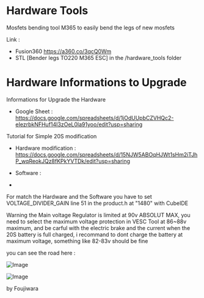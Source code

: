 # Hardware Tools

Mosfets bending tool M365 to easily bend the legs of new mosfets 

Link : 
- Fusion360 https://a360.co/3qcQ0Wm
- STL [Bender legs TO220 M365 ESC] in the /hardware_tools folder


# Hardware Informations to Upgrade

Informations for Upgrade the Hardware 
- Google Sheet : https://docs.google.com/spreadsheets/d/1jOdUUpbCZVHQc2-eIezrbkNFHuf14I3zOeL0la91yoo/edit?usp=sharing


Tutorial for Simple 20S modification 

- Hardware modification : https://docs.google.com/spreadsheets/d/15NJW5ABOqHJWt1sHm2iTJhP_wqReokJQz8fKPkYVTDk/edit?usp=sharing

- Software :
- 
For match the Hardware and the Software you have to set VOLTAGE_DIVIDER_GAIN line 51 in the product.h at "1480" with CubeIDE

Warning
the Main voltage Regulator is limited at 90v ABSOLUT MAX, you need to select the maximum voltage protection in VESC Tool at 86~88v maximum, and be carful with the electric brake and the current when the 20S battery is full charged, i recommand to dont charge the battery at maximum voltage, something like 82-83v should be fine

you can see the road here : 

![Image](https://github.com/Koxx3/SmartESC_STM32_v2/blob/vesc_comp/Hardware/Images/CubeIDE.png)

![Image](https://github.com/Koxx3/SmartESC_STM32_v2/blob/vesc_comp/Hardware/Images/CubeIDE2.png)





by Foujiwara

